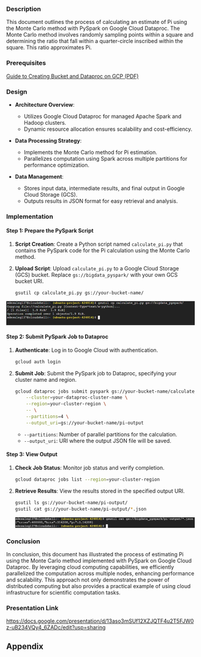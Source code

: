 ### Description

This document outlines the process of calculating an estimate of Pi using the Monte Carlo method with PySpark on Google Cloud Dataproc. The Monte Carlo method involves randomly sampling points within a square and determining the ratio that fall within a quarter-circle inscribed within the square. This ratio approximates Pi.

### Prerequisites

[Guide to Creating Bucket and Dataproc on GCP (PDF)](https://github.com/Senedaa/Big-Data-Processing-Analytics/blob/main/Pyspark/Creating%20Bucket%20and%20Dataproc%20on%20GCP.pdf)

### Design

- **Architecture Overview**: 
  - Utilizes Google Cloud Dataproc for managed Apache Spark and Hadoop clusters.
  - Dynamic resource allocation ensures scalability and cost-efficiency.

- **Data Processing Strategy**:
  - Implements the Monte Carlo method for Pi estimation.
  - Parallelizes computation using Spark across multiple partitions for performance optimization.

- **Data Management**:
  - Stores input data, intermediate results, and final output in Google Cloud Storage (GCS).
  - Outputs results in JSON format for easy retrieval and analysis.

### Implementation

#### Step 1: Prepare the PySpark Script

1. **Script Creation**: Create a Python script named `calculate_pi.py` that contains the PySpark code for the Pi calculation using the Monte Carlo method.

2. **Upload Script**: Upload `calculate_pi.py` to a Google Cloud Storage (GCS) bucket. Replace `gs://bigdata_pyspark/` with your own GCS bucket URI.

   ```bash
   gsutil cp calculate_pi.py gs://your-bucket-name/
   ```
![Image Alt Text](https://github.com/Senedaa/Big-Data-Processing-Analytics/raw/main/Pyspark/Pi/images/images1.png)

#### Step 2: Submit PySpark Job to Dataproc

1. **Authenticate**: Log in to Google Cloud with authentication.

   ```bash
   gcloud auth login
   ```

2. **Submit Job**: Submit the PySpark job to Dataproc, specifying your cluster name and region.

   ```bash
   gcloud dataproc jobs submit pyspark gs://your-bucket-name/calculate_pi.py \
       --cluster=your-dataproc-cluster-name \
       --region=your-cluster-region \
       -- \
       --partitions=4 \
       --output_uri=gs://your-bucket-name/pi-output
   ```

   - `--partitions`: Number of parallel partitions for the calculation.
   - `--output_uri`: URI where the output JSON file will be saved.

#### Step 3: View Output

1. **Check Job Status**: Monitor job status and verify completion.

   ```bash
   gcloud dataproc jobs list --region=your-cluster-region
   ```

2. **Retrieve Results**: View the results stored in the specified output URI.

   ```bash
   gsutil ls gs://your-bucket-name/pi-output/
   gsutil cat gs://your-bucket-name/pi-output/*.json
   ```
   ![Result](https://github.com/Senedaa/Big-Data-Processing-Analytics/raw/main/Pyspark/Pi/images/result.png)


### Conclusion
In conclusion, this document has illustrated the process of estimating Pi using the Monte Carlo method implemented with PySpark on Google Cloud Dataproc. By leveraging cloud computing capabilities, we efficiently parallelized the computation across multiple nodes, enhancing performance and scalability. This approach not only demonstrates the power of distributed computing but also provides a practical example of using cloud infrastructure for scientific computation tasks.

### Presentation Link
https://docs.google.com/presentation/d/13aso3mSUf12XZJQTF4u2T5FJW0z-uB234VQy4_6ZADc/edit?usp=sharing

## Appendix
